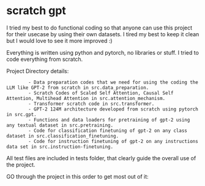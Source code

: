 # scratch gpt
I tried my best to do functional coding so that anyone can use this project for their usecase by using their own datasets. I tired my best to keep it clean but I would love to see it more improved :) 

Everything is written using python and pytorch, no libraries or stuff. I tried to code everything from scratch. 

Project Directory details:

            - Data preparation codes that we need for using the coding the LLM like GPT-2 from scratch in src.data_preparation.
            - Scratch Codes of Scaled Self Attention, Causal Self Attention, Multihead Attention in src.attention_mechanism.
            - Transformer scratch code in src.transformer.
            - GPT-2 124M architecture developed from scratch using pytorch in src.gpt.
            - Functions and data loaders for pretraining of gpt-2 using any textual dataset in src.pretraining.
            - Code for classification finetuning of gpt-2 on any class dataset in src.classification_finetuning.
            - Code for instruction finetuning of gpt-2 on any instructions data set in src.instruction-finetuning.

All test files are included in tests folder, that clearly guide the overall use of the project.

GO through the project in this order to get most out of it:
    